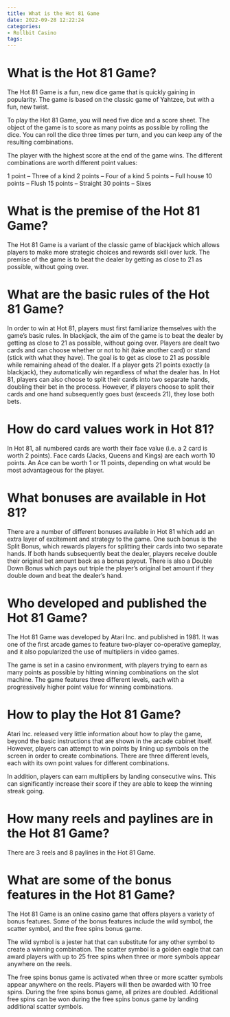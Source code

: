 ```yaml
---
title: What is the Hot 81 Game
date: 2022-09-28 12:22:24
categories:
- Rollbit Casino
tags:
---
```



#  What is the Hot 81 Game?

The Hot 81 Game is a fun, new dice game that is quickly gaining in popularity. The game is based on the classic game of Yahtzee, but with a fun, new twist.

To play the Hot 81 Game, you will need five dice and a score sheet. The object of the game is to score as many points as possible by rolling the dice. You can roll the dice three times per turn, and you can keep any of the resulting combinations.

The player with the highest score at the end of the game wins. The different combinations are worth different point values:

1 point – Three of a kind
2 points – Four of a kind
5 points – Full house 
10 points – Flush 
15 points – Straight 
30 points – Sixes

#  What is the premise of the Hot 81 Game?

The Hot 81 Game is a variant of the classic game of blackjack which allows players to make more strategic choices and rewards skill over luck. The premise of the game is to beat the dealer by getting as close to 21 as possible, without going over.

# What are the basic rules of the Hot 81 Game?

In order to win at Hot 81, players must first familiarize themselves with the game’s basic rules. In blackjack, the aim of the game is to beat the dealer by getting as close to 21 as possible, without going over. Players are dealt two cards and can choose whether or not to hit (take another card) or stand (stick with what they have). The goal is to get as close to 21 as possible while remaining ahead of the dealer. If a player gets 21 points exactly (a blackjack), they automatically win regardless of what the dealer has. In Hot 81, players can also choose to split their cards into two separate hands, doubling their bet in the process. However, if players choose to split their cards and one hand subsequently goes bust (exceeds 21), they lose both bets.

# How do card values work in Hot 81?

In Hot 81, all numbered cards are worth their face value (i.e. a 2 card is worth 2 points). Face cards (Jacks, Queens and Kings) are each worth 10 points. An Ace can be worth 1 or 11 points, depending on what would be most advantageous for the player.

# What bonuses are available in Hot 81?

There are a number of different bonuses available in Hot 81 which add an extra layer of excitement and strategy to the game. One such bonus is the Split Bonus, which rewards players for splitting their cards into two separate hands. If both hands subsequently beat the dealer, players receive double their original bet amount back as a bonus payout. There is also a Double Down Bonus which pays out triple the player’s original bet amount if they double down and beat the dealer’s hand.

#  Who developed and published the Hot 81 Game?

The Hot 81 Game was developed by Atari Inc. and published in 1981. It was one of the first arcade games to feature two-player co-operative gameplay, and it also popularized the use of multipliers in video games.

The game is set in a casino environment, with players trying to earn as many points as possible by hitting winning combinations on the slot machine. The game features three different levels, each with a progressively higher point value for winning combinations.

# How to play the Hot 81 Game?

Atari Inc. released very little information about how to play the game, beyond the basic instructions that are shown in the arcade cabinet itself. However, players can attempt to win points by lining up symbols on the screen in order to create combinations. There are three different levels, each with its own point values for different combinations.

In addition, players can earn multipliers by landing consecutive wins. This can significantly increase their score if they are able to keep the winning streak going.

#  How many reels and paylines are in the Hot 81 Game?

There are 3 reels and 8 paylines in the Hot 81 Game.

#  What are some of the bonus features in the Hot 81 Game?

The Hot 81 Game is an online casino game that offers players a variety of bonus features. Some of the bonus features include the wild symbol, the scatter symbol, and the free spins bonus game.

The wild symbol is a jester hat that can substitute for any other symbol to create a winning combination. The scatter symbol is a golden eagle that can award players with up to 25 free spins when three or more symbols appear anywhere on the reels.

The free spins bonus game is activated when three or more scatter symbols appear anywhere on the reels. Players will then be awarded with 10 free spins. During the free spins bonus game, all prizes are doubled. Additional free spins can be won during the free spins bonus game by landing additional scatter symbols.